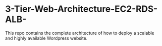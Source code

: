 # 3-Tier-Web-Architecture-EC2-RDS-ALB-
This repo contains the complete architecture of how to deploy a scalable and highly available Wordpress website.
